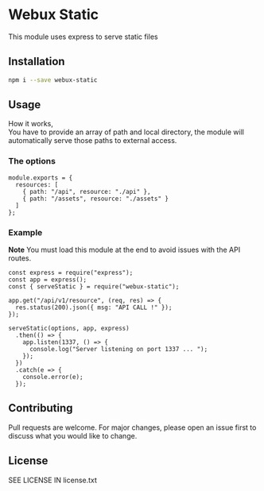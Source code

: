 # Webux Static

This module uses express to serve static files

## Installation

```bash
npm i --save webux-static
```

## Usage

How it works,  
You have to provide an array of path and local directory, the module will automatically serve those paths to external access.

### The options

```
module.exports = {
  resources: [
    { path: "/api", resource: "./api" },
    { path: "/assets", resource: "./assets" }
  ]
};
```

### Example

**Note** You must load this module at the end to avoid issues with the API routes.

```
const express = require("express");
const app = express();
const { serveStatic } = require("webux-static");

app.get("/api/v1/resource", (req, res) => {
  res.status(200).json({ msg: "API CALL !" });
});

serveStatic(options, app, express)
  .then(() => {
    app.listen(1337, () => {
      console.log("Server listening on port 1337 ... ");
    });
  })
  .catch(e => {
    console.error(e);
  });
```

## Contributing

Pull requests are welcome. For major changes, please open an issue first to discuss what you would like to change.

## License

SEE LICENSE IN license.txt
